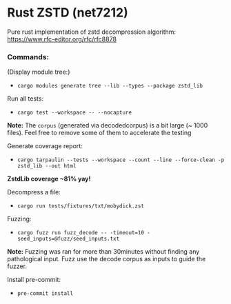 # Rust ZSTD (net7212)

Pure rust implementation of zstd decompression algorithm: https://www.rfc-editor.org/rfc/rfc8878

### Commands:

(Display module tree:)
- `cargo modules generate tree --lib --types --package zstd_lib`

Run all tests:
- `cargo test --workspace -- --nocapture `

**Note:** The `corpus` (generated via decodedcorpus) is a bit large (~ 1000 files). Feel free to remove some of them 
to accelerate the testing

Generate coverage report:
- `cargo tarpaulin --tests --workspace --count --line --force-clean -p zstd_lib --out html`

**ZstdLib coverage ~81% yay!**

Decompress a file:
- `cargo run tests/fixtures/txt/mobydick.zst `

Fuzzing:
- `cargo fuzz run fuzz_decode -- -timeout=10 -seed_inputs=@fuzz/seed_inputs.txt`

**Note:** Fuzzing was ran for more than 30minutes without finding any pathological input. 
Fuzz use the decode corpus as inputs to guide the fuzzer.

Install pre-commit:
- `pre-commit install`